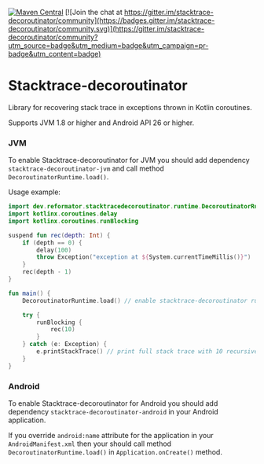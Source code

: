 [![Maven Central](https://img.shields.io/maven-central/v/dev.reformator.stacktracedecoroutinator/stacktrace-decoroutinator-jvm.svg?label=Maven%20Central)](https://search.maven.org/search?q=g:%22dev.reformator.stacktracedecoroutinator%22%20AND%20a:%22stacktrace-decoroutinator-jvm%22) [![Join the chat at https://gitter.im/stacktrace-decoroutinator/community](https://badges.gitter.im/stacktrace-decoroutinator/community.svg)](https://gitter.im/stacktrace-decoroutinator/community?utm_source=badge&utm_medium=badge&utm_campaign=pr-badge&utm_content=badge)
# Stacktrace-decoroutinator
Library for recovering stack trace in exceptions thrown in Kotlin coroutines.

Supports JVM 1.8 or higher and Android API 26 or higher.

### JVM

To enable Stacktrace-decoroutinator for JVM you should add dependency `stacktrace-decoroutinator-jvm` and call method `DecoroutinatorRuntime.load()`.

Usage example:
```kotlin
import dev.reformator.stacktracedecoroutinator.runtime.DecoroutinatorRuntime
import kotlinx.coroutines.delay
import kotlinx.coroutines.runBlocking

suspend fun rec(depth: Int) {
    if (depth == 0) {
        delay(100)
        throw Exception("exception at ${System.currentTimeMillis()}")
    }
    rec(depth - 1)
}

fun main() {
    DecoroutinatorRuntime.load() // enable stacktrace-decoroutinator runtime

    try {
        runBlocking {
            rec(10)
        }
    } catch (e: Exception) {
        e.printStackTrace() // print full stack trace with 10 recursive calls
    }
}
```

### Android

To enable Stacktrace-decoroutinator for Android you should add dependency `stacktrace-decoroutinator-android` in your Android application.

If you override `android:name` attribute for the application in your `AndroidManifest.xml` then your should call method `DecoroutinatorRuntime.load()`  in `Application.onCreate()` method.
